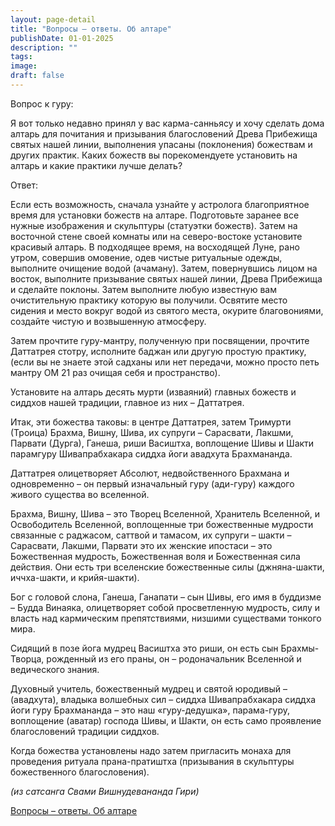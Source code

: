 ```yaml
---
layout: page-detail
title: "Вопросы – ответы. Об алтаре"
publishDate: 01-01-2025
description: ""
tags:
image:
draft: false
---
```


Вопрос к гуру: 

Я вот только недавно принял у вас карма-санньясу и хочу сделать дома алтарь для почитания и призывания благословений Древа Прибежища святых нашей линии, выполнения упасаны (поклонения) божествам и других практик. Каких божеств вы порекомендуете установить на алтарь и какие практики лучше делать?

Ответ: 

Если есть возможность, сначала узнайте у астролога благоприятное время для установки божеств на алтаре. Подготовьте заранее все нужные изображения и скульптуры (статуэтки божеств). Затем на восточной стене своей комнаты или на северо-востоке установите красивый алтарь. В подходящее время, на восходящей Луне, рано утром, совершив омовение, одев чистые ритуальные одежды, выполните очищение водой (ачаману). Затем, повернувшись лицом на восток, выполните призывание святых нашей линии, Древа Прибежища и сделайте поклоны. Затем выполните любую известную вам очистительную практику которую вы получили. Освятите место сидения и место вокруг водой из святого места, окурите благовониями, создайте чистую и возвышенную атмосферу.

Затем прочтите гуру-мантру, полученную при посвящении, прочтите Даттатрея стотру, исполните баджан или другую простую практику, (если вы не знаете этой садханы или нет передачи, можно просто петь мантру ОМ 21 раз очищая себя и пространство).

Установите на алтарь десять мурти (изваяний) главных божеств и сиддхов нашей традиции, главное из них – Даттатрея. 

Итак, эти божества таковы: в центре Даттатрея, затем Тримурти (Троица) Брахма, Вишну, Шива, их супруги – Сарасвати, Лакшми, Парвати (Дурга), Ганеша, риши Васиштха, воплощение Шивы и Шакти парамгуру Шивапрабхакара сиддха йоги авадхута Брахмананда.

Даттатрея олицетворяет Абсолют, недвойственного Брахмана и одновременно – он первый изначальный гуру (ади-гуру) каждого живого существа во вселенной.

Брахма, Вишну, Шива – это Творец Вселенной, Хранитель Вселенной, и Освободитель Вселенной, воплощенные три божественные мудрости связанные с раджасом, саттвой и тамасом, их супруги – шакти – Сарасвати, Лакшми, Парвати это их женские ипостаси – это Божественная мудрость, Божественная воля и Божественная сила действия. Они есть три вселенские божественные силы (джняна-шакти, иччха-шакти, и крийя-шакти).

Бог с головой слона, Ганеша, Ганапати – сын Шивы, его имя в буддизме – Будда Винаяка, олицетворяет собой просветленную мудрость, силу и власть над кармическим препятствиями, низшими существами тонкого мира.

Сидящий в позе йога мудрец Васиштха это риши, он есть сын Брахмы-Творца, рожденный из его праны, он – родоначальник Вселенной и ведического знания.

Духовный учитель, божественный мудрец и святой юродивый – (авадхута), владыка волшебных сил – сиддха Шивапрабхакара сиддха йоги гуру Брахмананда – это наш «гуру-дедушка», парама-гуру, воплощение (аватар) господа Шивы, и Шакти, он есть само проявление благословений традиции сиддхов.

Когда божества установлены надо затем пригласить монаха для проведения ритуала прана-пратиштха (призывания в скульптуры божественного благословения).

_(из сатсанга Свами Вишнудевананда Гири)_

[Вопросы – ответы. Об алтаре](/binaries/file/news/f%5F3022.docx)
  
  
